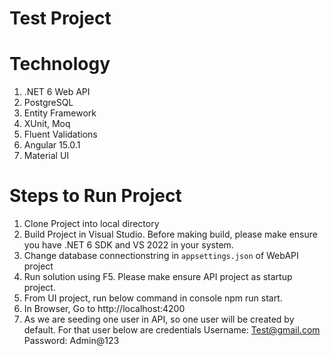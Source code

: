# Test Project

# Technology
1. .NET 6 Web API
2. PostgreSQL
3. Entity Framework
4. XUnit, Moq
5. Fluent Validations
6. Angular 15.0.1
7. Material UI

# Steps to Run Project
1. Clone Project into local directory
2. Build Project in Visual Studio. Before making build, please make ensure you have .NET 6 SDK and VS 2022 in your system.
3. Change database connectionstring in `appsettings.json` of WebAPI project
4. Run solution using F5. Please make ensure API project as startup project.
5. From UI project, run below command in console
   npm run start.
6. In Browser, Go to http://localhost:4200
7. As we are seeding one user in API, so one user will be created by default. For that user below are credentials
   Username: Test@gmail.com
   Password: Admin@123
